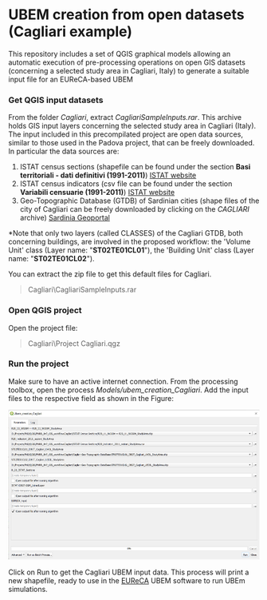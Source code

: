 # UBEM creation from open datasets (Cagliari example)

This repository includes a set of QGIS graphical models allowing an automatic execution of pre-processing operations on open GIS datasets (concerning a selected study area in Cagliari, Italy) to generate a suitable input file for an EUReCA-based UBEM

### Get QGIS input datasets
From the folder *Cagliari*, extract *CagliariSampleInputs.rar*. This archive holds GIS input layers concerning the selected study area in Cagliari (Italy). The input included in this precompilated project are open data sources, similar to those used in the Padova project, that can be freely downloaded. In particular the data sources are: 

1. ISTAT census sections (shapefile can be found under the section **Basi territoriali - dati definitivi (1991-2011)**) [ISTAT website](https://www.istat.it/it/archivio/104317#accordions)
2. ISTAT census indicators (csv file can be found under the section **Variabili censuarie (1991-2011)**) [ISTAT website](https://www.istat.it/it/archivio/104317#accordions)
3. Geo-Topographic Database (GTDB) of Sardinian cities (shape files of the city of Cagliari can be freely downloaded by clicking on the *CAGLIARI* archive) [Sardinia Geoportal](https://www.sardegnageoportale.it/index.php?xsl=2420&s=40&v=9&c=95648&na=1&n=10&esp=1&tb=14401)

*Note that only two layers (called CLASSES) of the Cagliari GTDB, both concerning buildings, are involved in the proposed workflow: the 'Volume Unit' class (Layer name: "**ST02TE01CL01**"), the 'Building Unit' class (Layer name: "**ST02TE01CL02**").


You can extract the zip file to get this default files for Cagliari. 

> Cagliari\CagliariSampleInputs.rar

### Open QGIS project

Open the project file:

> Cagliari\Project Cagliari.qgz

### Run the project

Make sure to have an active internet connection. From the processing toolbox, open the process *Models/ubem_creation_Cagliari*. Add the input files to the respective field as shown in the Figure:

<center><img src="Inputs.png" alt="" style="height: 300px"></center>

Click on Run to get the Cagliari UBEM input data. This process will print a new shapefile, ready to use in the [EUReCA](https://github.com/BETALAB-team/EUReCA) UBEM software to run UBEm simulations.
